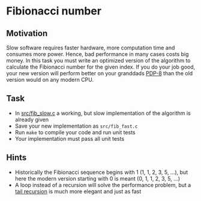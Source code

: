# Fibionacci number

## Motivation
Slow software requires faster hardware, more computation time and consumes more power.
Hence, bad performance in many cases costs big money.
In this task you must write an optimized version of the algorithm to calculate the Fibionacci number for the given index.
If you do your job good, your new version will perform better on your granddads [PDP-8](https://en.wikipedia.org/wiki/PDP-8) than the old version would on any modern CPU.

## Task
 - In [src/fib_slow.c](src/fib_slow.c) a working, but slow implementation of the algorithm is already given
 - Save your new implementation as `src/fib_fast.c`
 - Run `make` to compile your code and run unit tests
 - Your implementation must pass all unit tests

## Hints
 - Historically the Fibionacci sequence begins with 1 (1, 1, 2, 3, 5, ...), but here the modern version starting with 0 is meant (0, 1, 1, 2, 3, 5, ...)
 - A loop instead of a recursion will solve the performance problem, but a [tail recursion](https://stackoverflow.com/questions/33923/what-is-tail-recursion#37010) is much more elegant and just as fast
